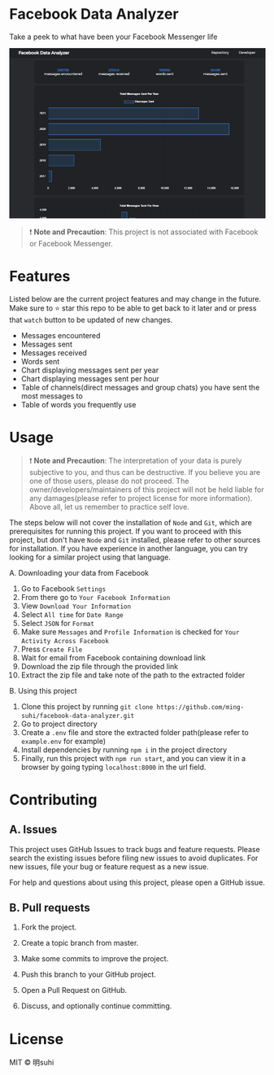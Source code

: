 # Facebook Data Analyzer
Take a peek to what have been your Facebook Messenger life

![Preview](https://raw.githubusercontent.com/ming-suhi/facebook-data-analyzer/83e68b549701b49cfedf32409faa1929bf47a361/assets/preview.png)

> ❗ **Note and Precaution**: This project is not associated with Facebook or Facebook Messenger.

# Features
Listed below are the current project features and may change in the future. Make sure to ⭐ star this repo to be able to get back to it later and or press that `watch` button to be updated of new changes.
- Messages encountered
- Messages sent
- Messages received
- Words sent
- Chart displaying messages sent per year
- Chart displaying messages sent per hour
- Table of channels(direct messages and group chats) you have sent the most messages to
- Table of words you frequently use

# Usage

> ❗ **Note and Precaution**: The interpretation of your data is purely subjective to you, and thus can be destructive. If you believe you are one of those users, please do not proceed. The owner/developers/maintainers of this project will not be held liable for any damages(please refer to project license for more information). Above all, let us remember to practice self love.

The steps below will not cover the installation of `Node` and `Git`, which are prerequisites for running this project. If you want to proceed with this project, but don't have `Node` and `Git` installed, please refer to other sources for installation. If you have experience in another language, you can try looking for a similar project using that language.

A. Downloading your data from Facebook
1. Go to Facebook `Settings`
2. From there go to `Your Facebook Information`
3. View `Download Your Information`
4. Select `All time` for `Date Range`
5. Select `JSON` for `Format`
6. Make sure `Messages` and `Profile Information` is checked for `Your Activity Across Facebook`
7. Press `Create File`
8. Wait for email from Facebook containing download link
9. Download the zip file through the provided link
10. Extract the zip file and take note of the path to the extracted folder

B. Using this project
1. Clone this project by running `git clone https://github.com/ming-suhi/facebook-data-analyzer.git` 
2. Go to project directory
3. Create a `.env` file and store the extracted folder path(please refer to `example.env` for example)
4. Install dependencies by running `npm i` in the project directory
5. Finally, run this project with `npm run start`, and you can view it in a browser by going typing `localhost:8000` in the url field.

# Contributing
## A. Issues
This project uses GitHub Issues to track bugs and feature requests. Please search the existing issues before filing new issues to avoid duplicates. For new issues, file your bug or feature request as a new issue.

For help and questions about using this project, please open a GitHub issue.

## B. Pull requests

1. Fork the project.

2. Create a topic branch from master.

3. Make some commits to improve the project.

4. Push this branch to your GitHub project.

5. Open a Pull Request on GitHub.

6. Discuss, and optionally continue committing.

# License
MIT © 明suhi
